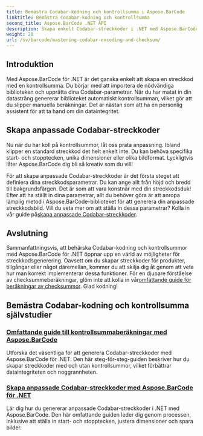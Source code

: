 ```yaml
---
title: Bemästra Codabar-kodning och kontrollsumma i Aspose.BarCode
linktitle: Bemästra Codabar-kodning och kontrollsumma
second_title: Aspose.BarCode .NET API
description: Skapa enkelt Codabar-streckkoder i .NET med Aspose.BarCode. Utforska handledningar om beräkningar av checksummor och generering av anpassade streckkoder.
weight: 20
url: /sv/barcode/mastering-codabar-encoding-and-checksum/
---
```

## Introduktion

Med Aspose.BarCode för .NET är det ganska enkelt att skapa en streckkod med en kontrollsumma. Du börjar med att importera de nödvändiga biblioteken och upprätta dina Codabar-parametrar. När du har matat in din datasträng genererar biblioteket automatiskt kontrollsumman, vilket gör att du slipper manuella beräkningar. Det är nästan som att ha en personlig assistent för att ta hand om din dataintegritet.

## Skapa anpassade Codabar-streckkoder

Nu när du har koll på kontrollsummor, låt oss prata anpassning. Ibland klipper en standard streckkod det helt enkelt inte. Du kan behöva specifika start- och stopptecken, unika dimensioner eller olika bildformat. Lyckligtvis låter Aspose.BarCode dig bli så kreativ som du vill!

 För att skapa anpassade Codabar-streckkoder är det första steget att definiera dina streckkodsparametrar. Du kan ange allt från höjd och bredd till bakgrundsfärgen. Det är som att vara konstnär med din streckkodsduk! Efter att ha ställt in dina parametrar, allt du behöver göra är att anropa lämplig metod i Aspose.BarCode-biblioteket för att generera din anpassade streckkodsbild. Vill du veta mer om att ställa in dessa parametrar? Kolla in vår guide på[skapa anpassade Codabar-streckkoder](./custom-codabar-barcodes/).

## Avslutning

Sammanfattningsvis, att behärska Codabar-kodning och kontrollsummor med Aspose.BarCode för .NET öppnar upp en värld av möjligheter för streckkodsgenerering. Oavsett om du skapar streckkoder för produkter, tillgångar eller något däremellan, kommer du att skilja dig åt genom att veta hur man korrekt implementerar dessa funktioner. För en djupare förståelse av checksummeberäkningar, glöm inte att kolla in vår[omfattande guide för beräkningar av checksummor](./guide-to-checksum-calculation/). Glad kodning!


## Bemästra Codabar-kodning och kontrollsumma självstudier
### [Omfattande guide till kontrollsummaberäkningar med Aspose.BarCode](./guide-to-checksum-calculation/)
Utforska det väsentliga för att generera Codabar-streckkoder med Aspose.BarCode för .NET. Den här steg-för-steg-guiden beskriver hur du skapar streckkoder med och utan kontrollsummor, vilket förbättrar dataintegriteten och noggrannheten.
### [Skapa anpassade Codabar-streckkoder med Aspose.BarCode för .NET](./custom-codabar-barcodes/)
Lär dig hur du genererar anpassade Codabar-streckkoder i .NET med Aspose.BarCode. Den här omfattande guiden leder dig genom processen, inklusive att ställa in start- och stopptecken, justera dimensioner och spara bilder.
